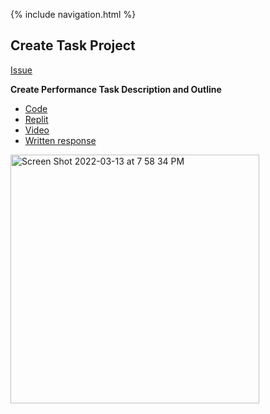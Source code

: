 {% include navigation.html %}
## Create Task Project

[Issue](https://github.com/sanvi1855544/p3-avatar/issues/42)

**Create Performance Task Description and Outline**

- [Code](https://github.com/yolandayangg/n224p4-beans/commit/d4c21ea3e9ef648b82f9b432d492bfaf0d00813f)
- [Replit](https://replit.com/@shrutiapcsp/createTask#main.py)
- [Video](https://youtu.be/mDN8ETYVPdE)
- [Written response](https://github.com/yolandayangg/n224p4-beans/wiki/Shruti-Create-Task-Write-up)


<img width="398" alt="Screen Shot 2022-03-13 at 7 58 34 PM" src="https://user-images.githubusercontent.com/89219587/158097434-3e93c98e-e16e-4576-989b-29714612d14a.png">
